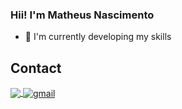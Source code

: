 ### Hii! I'm Matheus Nascimento

- 🌱 I'm currently developing my skills

## Contact

<p>
  <a href="https://www.linkedin.com/in/juniorcarvalh0/">
    <img
         align="center"
         src="https://i.pinimg.com/564x/b0/28/c2/b028c2e59043116dfc0da6ec6fd26d70.jpg"
         target="_blank"
         />
  </a>
  <a href="mailto:juniorcarvalhodev@gmail.com">
    <img
         align="center"
         src="https://img.shields.io/badge/Gmail-1C1C1C?style=for-the-badge&logo=gmail&logoColor=00FFFF" 
         alt="gmail"
         target="_blank"
         />
   </a>
</p>
